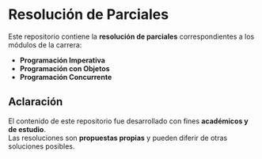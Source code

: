 # Resolución de Parciales

Este repositorio contiene la **resolución de parciales** correspondientes a los módulos de la carrera:

- **Programación Imperativa**  
- **Programación con Objetos**  
- **Programación Concurrente**

## Aclaración
El contenido de este repositorio fue desarrollado con fines **académicos y de estudio**.  
Las resoluciones son **propuestas propias** y pueden diferir de otras soluciones posibles.
